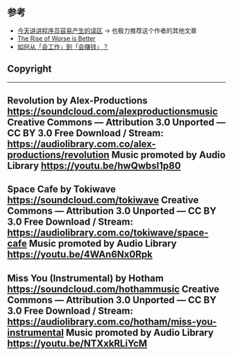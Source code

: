 ## 参考

- [今天讲讲程序员容易产生的误区](https://juejin.cn/post/7297053260086640655) -> 也极力推荐这个作者的其他文章
- [The Rise of Worse is Better](https://www.dreamsongs.com/RiseOfWorseIsBetter.html)
- [如何从「会工作」到「会赚钱」？](https://www.bilibili.com/cheese/play/ss300796438?bsource=link_copy)

## Copyright
---
Revolution by Alex-Productions https://soundcloud.com/alexproductionsmusic
Creative Commons — Attribution 3.0 Unported — CC BY 3.0
Free Download / Stream: https://audiolibrary.com.co/alex-productions/revolution
Music promoted by Audio Library https://youtu.be/hwQwbsI1p80
---
Space Cafe by Tokiwave https://soundcloud.com/tokiwave
Creative Commons — Attribution 3.0 Unported — CC BY 3.0
Free Download / Stream: https://audiolibrary.com.co/tokiwave/space-cafe
Music promoted by Audio Library https://youtu.be/4WAn6Nx0Rpk
---
Miss You (Instrumental) by Hotham https://soundcloud.com/hothammusic
Creative Commons — Attribution 3.0 Unported — CC BY 3.0
Free Download / Stream: https://audiolibrary.com.co/hotham/miss-you-instrumental
Music promoted by Audio Library https://youtu.be/NTXxkRLiYcM
---